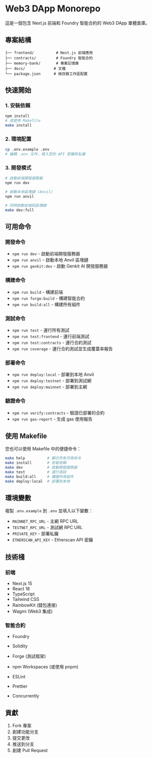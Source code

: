 # Web3 DApp Monorepo

這是一個包含 Next.js 前端和 Foundry 智能合約的 Web3 DApp 單體倉庫。

## 專案結構

```
├── frontend/          # Next.js 前端應用
├── contracts/         # Foundry 智能合約
├── memory-bank/       # 專案記憶庫
├── docs/             # 文檔
└── package.json      # 根目錄工作區配置
```

## 快速開始

### 1. 安裝依賴
```bash
npm install
# 或使用 Makefile
make install
```

### 2. 環境配置
```bash
cp .env.example .env
# 編輯 .env 文件，填入您的 API 密鑰和私鑰
```

### 3. 開發模式
```bash
# 啟動前端開發服務器
npm run dev

# 啟動本地區塊鏈 (Anvil)
npm run anvil

# 同時啟動前端和區塊鏈
make dev:full
```

## 可用命令

### 開發命令
- `npm run dev` - 啟動前端開發服務器
- `npm run anvil` - 啟動本地 Anvil 區塊鏈
- `npm run genkit:dev` - 啟動 Genkit AI 開發服務器

### 構建命令
- `npm run build` - 構建前端
- `npm run forge:build` - 構建智能合約
- `npm run build:all` - 構建所有組件

### 測試命令
- `npm run test` - 運行所有測試
- `npm run test:frontend` - 運行前端測試
- `npm run test:contracts` - 運行合約測試
- `npm run coverage` - 運行合約測試並生成覆蓋率報告

### 部署命令
- `npm run deploy:local` - 部署到本地 Anvil
- `npm run deploy:testnet` - 部署到測試網
- `npm run deploy:mainnet` - 部署到主網

### 驗證命令
- `npm run verify:contracts` - 驗證已部署的合約
- `npm run gas-report` - 生成 gas 使用報告

## 使用 Makefile

您也可以使用 Makefile 中的便捷命令：

```bash
make help          # 顯示所有可用命令
make install       # 安裝依賴
make dev           # 啟動開發服務器
make test          # 運行測試
make build:all     # 構建所有組件
make deploy:local  # 部署到本地
```

## 環境變數

複製 `.env.example` 到 `.env` 並填入以下變數：

- `MAINNET_RPC_URL` - 主網 RPC URL
- `TESTNET_RPC_URL` - 測試網 RPC URL
- `PRIVATE_KEY` - 部署私鑰
- `ETHERSCAN_API_KEY` - Etherscan API 密鑰

## 技術棧

### 前端
- Next.js 15
- React 18
- TypeScript
- Tailwind CSS
- RainbowKit (錢包連接)
- Wagmi (Web3 集成)

### 智能合約
- Foundry
- Solidity
- Forge (測試框架)

- npm Workspaces (或使用 pnpm)
- ESLint
- Prettier
- Concurrently

## 貢獻

1. Fork 專案
2. 創建功能分支
3. 提交更改
4. 推送到分支
5. 創建 Pull Request
